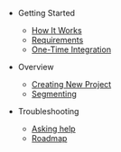 - Getting Started

  - [How It Works](How-It-Works.md)
  - [Requirements](README.md#requirements)
  - [One-Time Integration](One-Time-Integration.md)

- Overview

  - [Creating New Project](Starting-New-Project.md)
  - [Segmenting](Segmenting.md)

- Troubleshooting

  - [Asking help](Asking-Help.md)
  - [Roadmap](Roadmap.md)
